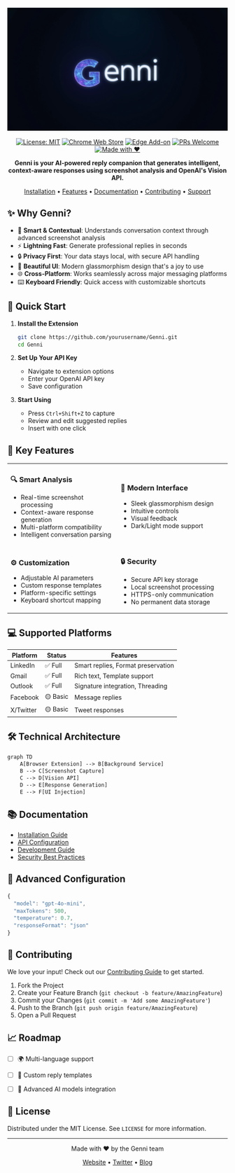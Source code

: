 <div align="center">

![Genni Logo](assets/Genni.png)

[![License: MIT](https://img.shields.io/badge/License-MIT-yellow.svg)](https://opensource.org/licenses/MIT)
[![Chrome Web Store](https://img.shields.io/badge/Chrome-Extension-green)](https://chrome.google.com/webstore)
[![Edge Add-on](https://img.shields.io/badge/Edge-Add--on-blue)](https://microsoftedge.microsoft.com/addons)
[![PRs Welcome](https://img.shields.io/badge/PRs-welcome-brightgreen.svg)](http://makeapullrequest.com)
[![Made with ❤️](https://img.shields.io/badge/Made%20with-❤️-red)](https://github.com/yourusername/Genni)

**Genni is your AI-powered reply companion that generates intelligent, context-aware responses using screenshot analysis and OpenAI's Vision API.**

[Installation](#-installation-guide) • [Features](#-key-features) • [Documentation](#-documentation) • [Contributing](#-contributing) • [Support](#-support)

</div>

## ✨ Why Genni?

- 🎯 **Smart & Contextual**: Understands conversation context through advanced screenshot analysis
- ⚡ **Lightning Fast**: Generate professional replies in seconds
- 🔒 **Privacy First**: Your data stays local, with secure API handling
- 🎨 **Beautiful UI**: Modern glassmorphism design that's a joy to use
- 🌐 **Cross-Platform**: Works seamlessly across major messaging platforms
- ⌨️ **Keyboard Friendly**: Quick access with customizable shortcuts

## 🚀 Quick Start

1. **Install the Extension**
   ```bash
   git clone https://github.com/yourusername/Genni.git
   cd Genni
   ```

2. **Set Up Your API Key**
   - Navigate to extension options
   - Enter your OpenAI API key
   - Save configuration

3. **Start Using**
   - Press `Ctrl+Shift+Z` to capture
   - Review and edit suggested replies
   - Insert with one click

## 🎯 Key Features

<table>
<tr>
<td width="50%">

### 🔍 Smart Analysis
- Real-time screenshot processing
- Context-aware response generation
- Multi-platform compatibility
- Intelligent conversation parsing

</td>
<td width="50%">

### 🎨 Modern Interface
- Sleek glassmorphism design
- Intuitive controls
- Visual feedback
- Dark/Light mode support

</td>
</tr>
<tr>
<td width="50%">

### ⚙️ Customization
- Adjustable AI parameters
- Custom response templates
- Platform-specific settings
- Keyboard shortcut mapping

</td>
<td width="50%">

### 🔒 Security
- Secure API key storage
- Local screenshot processing
- HTTPS-only communication
- No permanent data storage

</td>
</tr>
</table>

## 💻 Supported Platforms

| Platform | Status | Features |
|----------|---------|-----------|
| LinkedIn | ✅ Full | Smart replies, Format preservation |
| Gmail | ✅ Full | Rich text, Template support |
| Outlook | ✅ Full | Signature integration, Threading |
| Facebook | 🟡 Basic | Message replies |
| X/Twitter | 🟡 Basic | Tweet responses |

## 🛠️ Technical Architecture

```mermaid
graph TD
    A[Browser Extension] --> B[Background Service]
    B --> C[Screenshot Capture]
    C --> D[Vision API]
    D --> E[Response Generation]
    E --> F[UI Injection]
```

## 📚 Documentation

- [Installation Guide](docs/installation.md)
- [API Configuration](docs/api-config.md)
- [Development Guide](docs/development.md)
- [Security Best Practices](docs/security.md)

## 🔧 Advanced Configuration

```javascript
{
  "model": "gpt-4o-mini",
  "maxTokens": 500,
  "temperature": 0.7,
  "responseFormat": "json"
}
```

## 🤝 Contributing

We love your input! Check out our [Contributing Guide](CONTRIBUTING.md) to get started.

1. Fork the Project
2. Create your Feature Branch (`git checkout -b feature/AmazingFeature`)
3. Commit your Changes (`git commit -m 'Add some AmazingFeature'`)
4. Push to the Branch (`git push origin feature/AmazingFeature`)
5. Open a Pull Request

## 📈 Roadmap

- [ ] 🌍 Multi-language support
- [ ] 📝 Custom reply templates
- [ ] 🤖 Advanced AI models integration


## 📄 License

Distributed under the MIT License. See `LICENSE` for more information.

---

<div align="center">

Made with ❤️ by the Genni team

[Website](https://genni.ai) • [Twitter](https://twitter.com/genniAI) • [Blog](https://blog.genni.ai)

</div>
